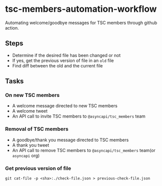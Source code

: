 # tsc-members-automation-workflow

Automating welcome/goodbye messages for TSC members through github action.

## Steps

- Determine if the desired file has been changed or not
- If yes, get the previous version of file in an `old` file
- Find diff between the old and the current file

## Tasks

### On new TSC members

- A welcome message directed to new TSC members
- A welcome tweet
- An API call to invite TSC members to `@asyncapi/tsc_members` team

### Removal of TSC members

- A goodbye/thank you message directed to TSC members
- A thank you tweet
- An API call to remove TSC members to `@asyncapi/tsc_members` team(or `asyncapi` org)

### Get previous version of file

```
git cat-file -p <sha>:./check-file.json > previous-check-file.json
```
